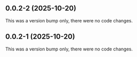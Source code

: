 ## 0.0.2-2 (2025-10-20)

This was a version bump only, there were no code changes.

## 0.0.2-1 (2025-10-20)

This was a version bump only, there were no code changes.